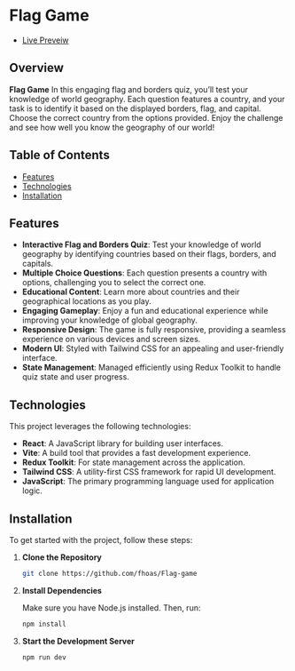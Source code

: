 # Flag Game

 - [Live Preveiw](https://flag-game-psi.vercel.app/)
## Overview

**Flag Game** In this engaging flag and borders quiz, you’ll test your knowledge of world geography. Each question features a country, and your task is to identify it based on the displayed borders, flag, and capital. Choose the correct country from the options provided. Enjoy the challenge and see how well you know the geography of our world!

## Table of Contents

- [Features](#features)
- [Technologies](#technologies)
- [Installation](#installation)

## Features

- **Interactive Flag and Borders Quiz**: Test your knowledge of world geography by identifying countries based on their flags, borders, and capitals.
- **Multiple Choice Questions**: Each question presents a country with options, challenging you to select the correct one.
- **Educational Content**: Learn more about countries and their geographical locations as you play.
- **Engaging Gameplay**: Enjoy a fun and educational experience while improving your knowledge of global geography.
- **Responsive Design**: The game is fully responsive, providing a seamless experience on various devices and screen sizes.
- **Modern UI**: Styled with Tailwind CSS for an appealing and user-friendly interface.
- **State Management**: Managed efficiently using Redux Toolkit to handle quiz state and user progress.

## Technologies

This project leverages the following technologies:

- **React**: A JavaScript library for building user interfaces.
- **Vite**: A build tool that provides a fast development experience.
- **Redux Toolkit**: For state management across the application.
- **Tailwind CSS**: A utility-first CSS framework for rapid UI development.
- **JavaScript**: The primary programming language used for application logic.

## Installation

To get started with the project, follow these steps:

1. **Clone the Repository**

   ```bash
   git clone https://github.com/fhoas/Flag-game
   ```

2. **Install Dependencies**

   Make sure you have Node.js installed. Then, run:

   ```bash
   npm install
   ```

3. **Start the Development Server**

   ```bash
   npm run dev
   ```
